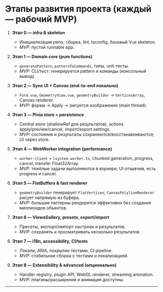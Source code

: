 # Этапы развития проекта (каждый — рабочий MVP)

1. **Этап 0 — infra & skeleton**

   * Инициализация репо, сборка, lint, tsconfig, базовый Vue skeleton.
   * *MVP:* пустой runnable app.

2. **Этап 1 — Domain core (pure functions)**

   * `generatePattern`, `patternToCommands`, типы, unit-тесты.
   * *MVP:* CLI/тест: генерируется pattern и команды (консольный вывод).

3. **Этап 2 — Sync UI + Canvas (end-to-end локально)**

   * `Form.vue`, `GeometryView.vue`, `geometryBuilder` → `VerticesArray`, Canvas renderer.
   * *MVP:* форма → Apply → рисуется изображение (main thread).

4. **Этап 3 — Pinia store + persistence**

   * Central store (shallowRef для результатов), actions apply/preview/cancel, import/export settings.
   * *MVP:* состояния и результаты сохраняются/восстанавливаются; UI через store.

5. **Этап 4 — WebWorker integration (performance)**

   * `worker-client` + `lsystem.worker.ts`, chunked generation, progress, cancel, transfer Float32Array.
   * *MVP:* тяжёлые задачи выполняются в воркере; UI отзывчив, есть progress и cancel.

6. **Этап 5 — FlatBuffers & fast renderer**

   * `geometryBuilder` генерирует `FlatVertices`; `CanvasPolylineRenderer` рисует напрямую из буфера.
   * *MVP:* большие паттерны рендерятся эффективно без создания миллиондов объектов.

7. **Этап 6 — ViewsGallery, presets, export/import**

   * Пресеты, экспорт/импорт настроек и результатов.
   * *MVP:* сохранять и просматривать несколько результатов.

8. **Этап 7 — i18n, accessibility, CI/tests**

   * Локали, ARIA, покрытие тестами, CI pipeline.
   * *MVP:* стабильная сборка с тестами и локализацией.

9. **Этап 8 — Extensibility & advanced (опционально)**

   * Handler registry, plugin API, WebGL renderer, streaming animation.
   * *MVP:* плагины/расширения и анимация доступны.

---
